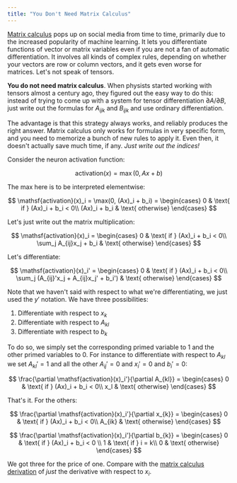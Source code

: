 ```yaml
---
title: "You Don't Need Matrix Calculus"
---
```


[Matrix calculus](https://en.wikipedia.org/wiki/Matrix_calculus) pops up on social media from time to time, primarily due to the increased popularity of machine learning. It lets you differentiate functions of vector or matrix variables even if you are not a fan of automatic differentiation. It involves all kinds of complex rules, depending on whether your vectors are row or column vectors, and it gets even worse for matrices. Let's not speak of tensors.

**You do not need matrix calculus**. When physists started working with tensors almost a century ago, they figured out the easy way to do this: instead of trying to come up with a system for tensor differentiation $\partial A / \partial B$, just write out the formulas for $A_{ijk}$ and $B_{ijk}$ and use ordinary differentiation.

The advantage is that this strategy always works, and reliably produces the right answer. Matrix calculus only works for formulas in very specific form, and you need to memorize a bunch of new rules to apply it. Even then, it doesn't actually save much time, if any. *Just write out the indices!*

Consider the neuron activation function:

$$
  \mathsf{activation}(x) = \max(0, Ax + b)
$$

The max here is to be interpreted elementwise:

$$
  \mathsf{activation}(x)_i = \max(0, (Ax)_i + b_i) = \begin{cases}
  0 & \text{ if } (Ax)_i + b_i < 0\\
  (Ax)_i + b_i & \text{ otherwise}
  \end{cases}
$$

Let's just write out the matrix multiplication:

$$
  \mathsf{activation}(x)_i = \begin{cases}
  0 & \text{ if } (Ax)_i + b_i < 0\\
  \sum_j A_{ij}x_j + b_i & \text{ otherwise}
  \end{cases}
$$

Let's differentiate:

$$
  \mathsf{activation}(x)_i' = \begin{cases}
  0 & \text{ if } (Ax)_i + b_i < 0\\
  \sum_j (A_{ij}'x_j + A_{ij}x_j' + b_i') & \text{ otherwise}
  \end{cases}
$$

Note that we haven't said with respect to what we're differentiating, we just used the $y'$ notation. We have three possibilities:

1. Differentiate with respect to $x_k$
2. Differentiate with respect to $A_{kl}$
3. Differentiate with respect to $b_k$

To do so, we simply set the corresponding primed variable to $1$ and the other primed variables to $0$. For instance to differentiate with respect to $A_{kl}$ we set $A_{kl}' = 1$ and all the other $A_{ij}' = 0$ and $x_i'= 0$ and $b_i' = 0$:

$$
  \frac{\partial \mathsf{activation}(x)_i'}{\partial A_{kl}} = \begin{cases}
  0 & \text{ if } (Ax)_i + b_i < 0\\
  x_l & \text{ otherwise}
  \end{cases}
$$

That's it. For the others:

$$
  \frac{\partial \mathsf{activation}(x)_i'}{\partial x_{k}} = \begin{cases}
  0 & \text{ if } (Ax)_i + b_i < 0\\
  A_{ik} & \text{ otherwise}
  \end{cases}
$$

$$
  \frac{\partial \mathsf{activation}(x)_i'}{\partial b_{k}} = \begin{cases}
  0 & \text{ if } (Ax)_i + b_i < 0 \\
  1 & \text{ if } i = k\\
  0 & \text{ otherwise}
  \end{cases}
$$

We got three for the price of one. Compare with the [matrix calculus derivation](https://explained.ai/matrix-calculus/) of *just* the derivative with respect to $x_i$.
